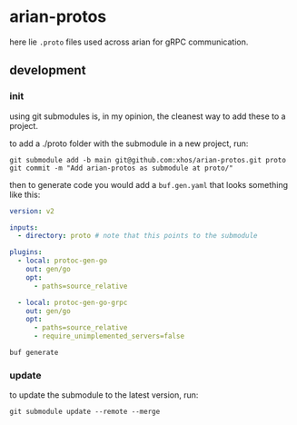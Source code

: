 # arian-protos

here lie `.proto` files used across arian for gRPC communication.

## development

### init

using git submodules is, in my opinion, the cleanest way to add these to a project.

to add a ./proto folder with the submodule in a new project, run:

```shell
git submodule add -b main git@github.com:xhos/arian-protos.git proto
git commit -m "Add arian-protos as submodule at proto/"
```

then to generate code you would add a `buf.gen.yaml` that looks something like this:

```yaml
version: v2

inputs:
  - directory: proto # note that this points to the submodule

plugins:
  - local: protoc-gen-go
    out: gen/go
    opt:
      - paths=source_relative

  - local: protoc-gen-go-grpc
    out: gen/go
    opt:
      - paths=source_relative
      - require_unimplemented_servers=false
```

```shell
buf generate
```

### update

to update the submodule to the latest version, run:

```shell
git submodule update --remote --merge
```
